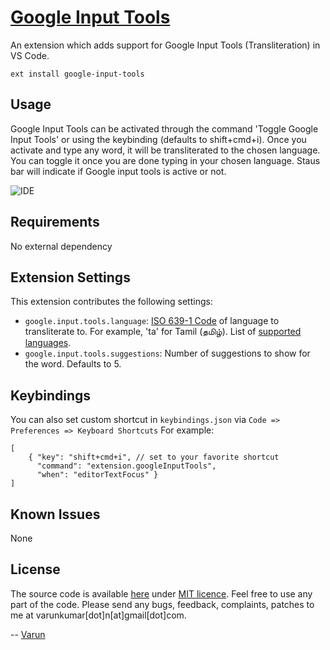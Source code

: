 # [Google Input Tools](https://github.com/varunkumar/google-input-tools)

An extension which adds support for Google Input Tools (Transliteration) in VS Code. 

```
ext install google-input-tools
```

## Usage

Google Input Tools can be activated through the command 'Toggle Google Input Tools' or using the keybinding (defaults to shift+cmd+i). Once you activate and type any word, it will be transliterated to the chosen language. You can toggle it once you are done typing in your chosen language. Staus bar will indicate if Google input tools is active or not. 

![IDE](assets/images/demo.gif) 

## Requirements

No external dependency

## Extension Settings

This extension contributes the following settings:

* `google.input.tools.language`: [ISO 639-1 Code](https://www.loc.gov/standards/iso639-2/php/code_list.php) of language to transliterate to. For example, 'ta' for Tamil (தமிழ்). List of [supported languages](https://www.google.com/inputtools/help/languages.html).
* `google.input.tools.suggestions`: Number of suggestions to show for the word. Defaults to 5.

## Keybindings

You can also set custom shortcut in `keybindings.json` via `Code => Preferences => Keyboard Shortcuts`
For example:
```
[
    { "key": "shift+cmd+i", // set to your favorite shortcut
      "command": "extension.googleInputTools",
      "when": "editorTextFocus" }
]
```

## Known Issues

None

## License

The source code is available [here](https://github.com/varunkumar/google-input-tools) under [MIT licence](http://varunkumar.mit-license.org/). Feel free to use any part of the code. Please send any bugs, feedback, complaints, patches to me at varunkumar[dot]n[at]gmail[dot]com.

-- [Varun](http://www.varunkumar.me)